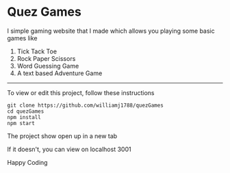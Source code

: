 # Quez Games
I simple gaming website that I made which allows you playing some basic games like
1. Tick Tack Toe
1. Rock Paper Scissors
1. Word Guessing Game
1. A text based Adventure Game
___
To view or edit this project, follow these instructions
```
git clone https://github.com/williamj1788/quezGames
cd quezGames
npm install
npm start
```
The project show open up in a new tab

If it doesn't, you can view on localhost 3001

Happy Coding
